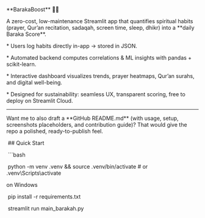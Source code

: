 \*\*BarakaBoost\*\* 🌙✨

A zero-cost, low-maintenance Streamlit app that quantifies spiritual habits (prayer, Qur’an recitation, sadaqah, screen time, sleep, dhikr) into a \*\*daily Baraka Score\*\*.



\* Users log habits directly in-app → stored in JSON.

\* Automated backend computes correlations \& ML insights with pandas + scikit-learn.

\* Interactive dashboard visualizes trends, prayer heatmaps, Qur’an surahs, and digital well-being.

\* Designed for sustainability: seamless UX, transparent scoring, free to deploy on Streamlit Cloud.



---



Want me to also draft a \*\*GitHub README.md\*\* (with usage, setup, screenshots placeholders, and contribution guide)? That would give the repo a polished, ready-to-publish feel.



 ## Quick Start

 ```bash

 python -m venv .venv \&\& source .venv/bin/activate  # or .venv\\Scripts\\activate

on Windows

 pip install -r requirements.txt

 streamlit run main\_barakah.py

